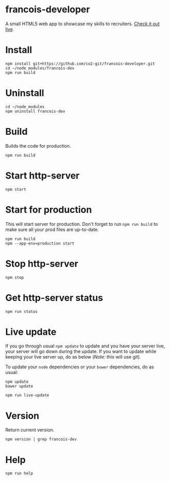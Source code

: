 francois-developer
==================

A small HTML5 web app to showcase my skills to recruiters. <a href="http://192.237.218.147:3100" target="_blank">Check it out live</a>.

# Install
    
    npm install git+https://github.com/co2-git/francois-developer.git
    cd ~/node_modules/francois-dev
    npm run build

# Uninstall

    cd ~/node_modules
    npm uninstall francois-dev

# Build

Builds the code for production.

    npm run build    

# Start http-server

    npm start

# Start for production

This will start server for production. Don't forget to run `npm run build` to make sure all your prod files are up-to-date.

    npm run build
    npm --app-env=production start

# Stop http-server

    npm stop

# Get http-server status

    npm run status

# Live update

If you go through usual `npm update` to update and you have your server live, your server will go down during the update. If you want to update while keeping your live server up, do as below (*Note:* this will use git).

To update your `node` dependencies or your `bower` dependencies, do as usual:

    npm update
    bower update

    npm run live-update

# Version

Return current version.

    npm version | grep francois-dev

# Help

    npm run help
